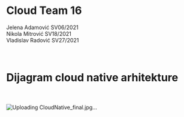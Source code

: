 # Cloud Team 16
Jelena Adamović SV06/2021<br>
Nikola Mitrović SV18/2021<br>
Vladislav Radović SV27/2021 <br><br><br>
# Dijagram cloud native arhitekture  <br><br>

![Uploading CloudNative_final.jpg…]()

